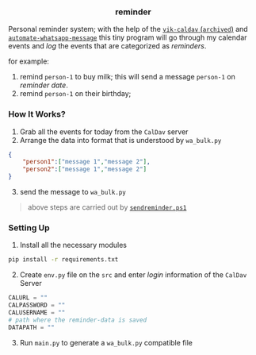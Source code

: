 <h3 align="center"> reminder </h3>

Personal reminder system; with the help of the [`vik-caldav` (`archived`)](https://github.com/kana800/vik-caldav) and [`automate-whatsapp-message`](https://github.com/kana800/automate-whatsapp-messages) this tiny program will go through my calendar events and _log_ the events that are categorized as _reminders_. 

for example: 
1. remind `person-1` to buy milk; this will send a message `person-1` on _reminder date_.
2. remind `person-1` on their birthday;

### How It Works?

1. Grab all the events for today from the `CalDav` server
2. Arrange the data into format that is understood by `wa_bulk.py`
```json
{
    "person1":["message 1","message 2"],
    "person2":["message 1","message 2"]
}
```
3. send the message to `wa_bulk.py`

> above steps are carried out by [`sendreminder.ps1`](scripts/sendreminder.ps1)

### Setting Up

1. Install all the necessary modules
```bash
pip install -r requirements.txt
```
2. Create `env.py` file on the `src` and enter _login_ information of the `CalDav` Server
```py
CALURL = ""
CALPASSWORD = ""
CALUSERNAME = ""
# path where the reminder-data is saved
DATAPATH = ""
```
3. Run `main.py` to generate a `wa_bulk.py` compatible file